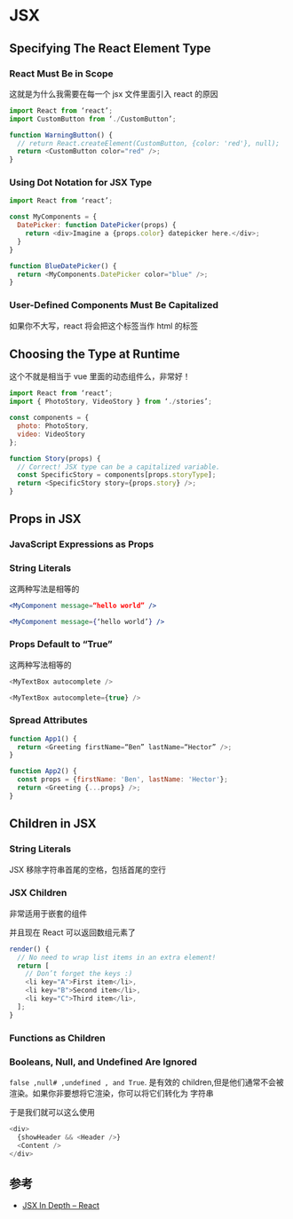 # JSX

## Specifying The React Element Type

### React Must Be in Scope

这就是为什么我需要在每一个 jsx 文件里面引入 react 的原因

```js
import React from ‘react’;
import CustomButton from ‘./CustomButton’;

function WarningButton() {
  // return React.createElement(CustomButton, {color: 'red'}, null);
  return <CustomButton color="red" />;
}
```

### Using Dot Notation for JSX Type

```js
import React from ‘react’;

const MyComponents = {
  DatePicker: function DatePicker(props) {
    return <div>Imagine a {props.color} datepicker here.</div>;
  }
}

function BlueDatePicker() {
  return <MyComponents.DatePicker color="blue" />;
}
```

### User-Defined Components Must Be Capitalized

如果你不大写，react 将会把这个标签当作 html 的标签

## Choosing the Type at Runtime

这个不就是相当于 vue 里面的动态组件么，非常好！

```js
import React from ‘react’;
import { PhotoStory, VideoStory } from ‘./stories’;

const components = {
  photo: PhotoStory,
  video: VideoStory
};

function Story(props) {
  // Correct! JSX type can be a capitalized variable.
  const SpecificStory = components[props.storyType];
  return <SpecificStory story={props.story} />;
}
```

## Props in JSX

### JavaScript Expressions as Props

### String Literals

这两种写法是相等的

```jsx
<MyComponent message=“hello world” />

<MyComponent message={‘hello world’} />
```

### Props Default to “True”

这两种写法相等的

```js
<MyTextBox autocomplete />

<MyTextBox autocomplete={true} />
```

### Spread Attributes

```js
function App1() {
  return <Greeting firstName=“Ben” lastName=“Hector” />;
}

function App2() {
  const props = {firstName: 'Ben', lastName: 'Hector'};
  return <Greeting {...props} />;
}
```

## Children in JSX

### String Literals

JSX 移除字符串首尾的空格，包括首尾的空行

### JSX Children

非常适用于嵌套的组件

并且现在 React 可以返回数组元素了

```js
render() {
  // No need to wrap list items in an extra element!
  return [
    // Don’t forget the keys :)
    <li key="A">First item</li>,
    <li key="B">Second item</li>,
    <li key="C">Third item</li>,
  ];
}
```

### Functions as Children

### Booleans, Null, and Undefined Are Ignored

`false ,null# ,undefined , and True`. 是有效的 children,但是他们通常不会被渲染。如果你非要想将它渲染，你可以将它们转化为 字符串

于是我们就可以这么使用

```js
<div>
  {showHeader && <Header />}
  <Content />
</div>
```

## 参考

- [JSX In Depth – React](https://reactjs.org/docs/jsx-in-depth.html)
